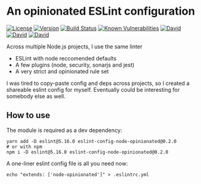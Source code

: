 # An opinionated ESLint configuration

[![License](https://img.shields.io/badge/License-MIT-yellow.svg)](https://opensource.org/licenses/MIT)
[![Version](https://img.shields.io/npm/v/eslint-config-node-opinionated.svg?style=flat-square)](https://npmjs.com/package/eslint-config-node-opinionated)
[![Build Status](https://travis-ci.com/ildella/eslint-config-node-opinionated.svg?branch=master)](https://travis-ci.com/ildella/eslint-config-node-opinionated)
[![Known Vulnerabilities](https://snyk.io/test/github/ildella/eslint-config-node-opinionated/badge.svg?targetFile=package.json)](https://snyk.io/test/github/ildella/eslint-config-node-opinionated?targetFile=package.json)
[![David](https://img.shields.io/david/ildella/eslint-config-node-opinionated.svg)](https://david-dm.org/ildella/eslint-config-node-opinionated)
[![David](https://img.shields.io/david/dev/ildella/eslint-config-node-opinionated.svg)](https://david-dm.org/ildella/eslint-config-node-opinionated)
[![David](https://img.shields.io/david/peer/ildella/eslint-config-node-opinionated.svg)](https://david-dm.org/ildella/eslint-config-node-opinionated)

Across multiple Node.js projects, I use the same linter

  * ESLint with node reccomended defaults
  * A few plugins (node, security, sonarjs and jest)
  * A very strict and opinionated rule set

I was tired to copy-paste config and deps across projects, so I created a shareable eslint config for myself. Eventually could be interesting for somebody else as well. 

## How to use

The module is required as a dev dependency:

```shell
yarn add -D eslint@5.16.0 eslint-config-node-opinionated@0.2.0
# or with npm
npm i -D eslint@5.16.0 eslint-config-node-opinionated@0.2.0
```

A one-liner eslint config file is all you need now:

```shell
echo "extends: ['node-opinionated']" > .eslintrc.yml
```
